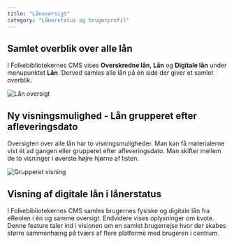 ```yaml
---
title: "Lånoversigt"
category: "Lånerstatus og brugerprofil"
---
```

## Samlet overblik over alle lån ##
I Folkebibliotekernes CMS vises **Overskredne lån**, **Lån** og **Digitale lån** under menupunktet **Lån**. Derved samles alle lån på én side der giver et samlet overblik.

![Lån oversigt](https://github.com/danskernesdigitalebibliotek/folkebibliotekernes_cms_manual/assets/1641342/c517eee0-03e9-4804-950d-55a10abd3095)

## Ny visningsmulighed -  Lån grupperet efter afleveringsdato ##
Oversigten over alle lån har to visningsmuligheder. Man kan få materialerne vist ét ad gangen eller grupperet efter afleveringsdato. Man skifter mellem de to visninger i øverste højre hjørne af listen.

![Grupperet visning](https://github.com/danskernesdigitalebibliotek/folkebibliotekernes_cms_manual/assets/1641342/1642595d-a20d-48a9-9a79-675f3fd9f455)

## Visning af digitale lån i lånerstatus ##
I Folkebibliotekernes CMS samles brugernes fysiske og digitale lån fra eReolen i én og samme oversigt. Endvidere vises oplysninger om kvote.
Denne feature taler ind i visionen om en samlet brugerrejse hvor der skabes større sammenhæng på tværs af flere platforme med brugeren i centrum.

